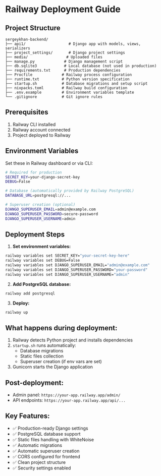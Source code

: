 # Railway Deployment Guide

## Project Structure
```
sergeykhan-backend/
├── api1/                   # Django app with models, views, serializers
├── project_settings/       # Django project settings
├── media/                 # Uploaded files
├── manage.py             # Django management script
├── db.sqlite3            # Local database (not used in production)
├── requirements.txt      # Production dependencies
├── Procfile             # Railway process configuration
├── runtime.txt          # Python version specification
├── startup.sh           # Database migrations and setup script
├── nixpacks.toml        # Railway build configuration
├── .env.example         # Environment variables template
└── .gitignore           # Git ignore rules
```

## Prerequisites
1. Railway CLI installed
2. Railway account connected
3. Project deployed to Railway

## Environment Variables
Set these in Railway dashboard or via CLI:

```bash
# Required for production
SECRET_KEY=your-django-secret-key
DEBUG=False

# Database (automatically provided by Railway PostgreSQL)
DATABASE_URL=postgresql://...

# Superuser creation (optional)
DJANGO_SUPERUSER_EMAIL=admin@example.com
DJANGO_SUPERUSER_PASSWORD=secure-password
DJANGO_SUPERUSER_USERNAME=admin
```

## Deployment Steps

1. **Set environment variables:**
```bash
railway variables set SECRET_KEY="your-secret-key-here"
railway variables set DEBUG=False
railway variables set DJANGO_SUPERUSER_EMAIL="admin@example.com" 
railway variables set DJANGO_SUPERUSER_PASSWORD="your-password"
railway variables set DJANGO_SUPERUSER_USERNAME="admin"
```

2. **Add PostgreSQL database:**
```bash
railway add postgresql
```

3. **Deploy:**
```bash
railway up
```

## What happens during deployment:
1. Railway detects Python project and installs dependencies
2. `startup.sh` runs automatically:
   - Database migrations
   - Static files collection
   - Superuser creation (if env vars are set)
3. Gunicorn starts the Django application

## Post-deployment:
- Admin panel: `https://your-app.railway.app/admin/`
- API endpoints: `https://your-app.railway.app/api/...`

## Key Features:
- ✅ Production-ready Django settings
- ✅ PostgreSQL database support
- ✅ Static files handling with WhiteNoise
- ✅ Automatic migrations
- ✅ Automatic superuser creation
- ✅ CORS configured for frontend
- ✅ Clean project structure
- ✅ Security settings enabled
